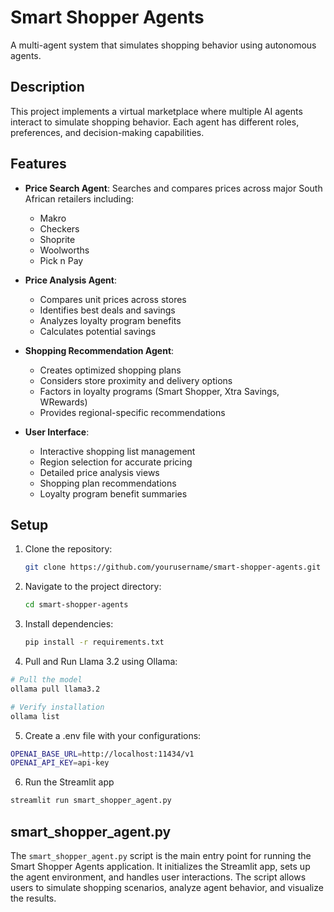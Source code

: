 # Smart Shopper Agents

A multi-agent system that simulates shopping behavior using autonomous agents.

## Description

This project implements a virtual marketplace where multiple AI agents interact to simulate shopping behavior. Each agent has different roles, preferences, and decision-making capabilities.

## Features

- **Price Search Agent**: Searches and compares prices across major South African retailers including:
  - Makro
  - Checkers
  - Shoprite
  - Woolworths
  - Pick n Pay

- **Price Analysis Agent**: 
  - Compares unit prices across stores
  - Identifies best deals and savings
  - Analyzes loyalty program benefits
  - Calculates potential savings

- **Shopping Recommendation Agent**:
  - Creates optimized shopping plans
  - Considers store proximity and delivery options
  - Factors in loyalty programs (Smart Shopper, Xtra Savings, WRewards)
  - Provides regional-specific recommendations

- **User Interface**:
  - Interactive shopping list management
  - Region selection for accurate pricing
  - Detailed price analysis views
  - Shopping plan recommendations
  - Loyalty program benefit summaries

## Setup

1. Clone the repository:
   ```sh
   git clone https://github.com/yourusername/smart-shopper-agents.git
   ```
2. Navigate to the project directory:
   ```sh
   cd smart-shopper-agents
   ```
3. Install dependencies:
   ```sh
   pip install -r requirements.txt
   ```
4. Pull and Run Llama 3.2 using Ollama:

```bash
# Pull the model
ollama pull llama3.2

# Verify installation
ollama list
```

5. Create a .env file with your configurations:
```bash
OPENAI_BASE_URL=http://localhost:11434/v1
OPENAI_API_KEY=api-key 
```
6. Run the Streamlit app
```bash
streamlit run smart_shopper_agent.py
```

## smart_shopper_agent.py

The `smart_shopper_agent.py` script is the main entry point for running the Smart Shopper Agents application. It initializes the Streamlit app, sets up the agent environment, and handles user interactions. The script allows users to simulate shopping scenarios, analyze agent behavior, and visualize the results.
